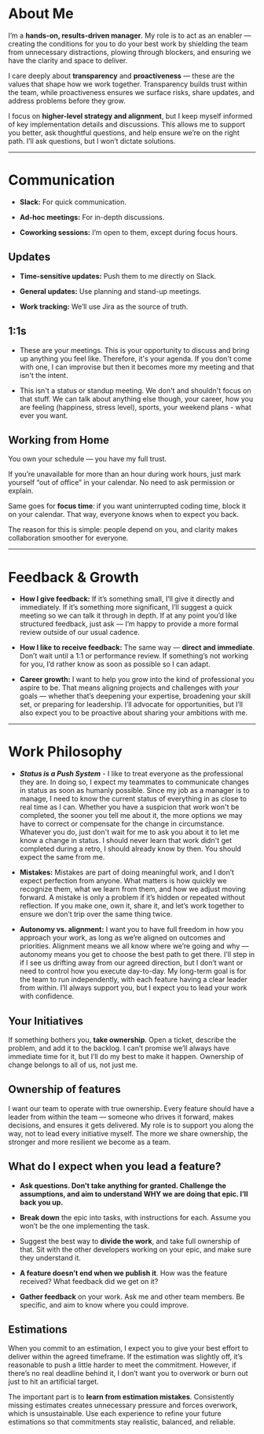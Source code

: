 # About Me

I’m a **hands-on, results-driven manager**. My role is to act as an enabler — creating the conditions for you to do your best work by shielding the team from unnecessary distractions, plowing through blockers, and ensuring we have the clarity and space to deliver.

I care deeply about **transparency** and **proactiveness** — these are the values that shape how we work together. Transparency builds trust within the team, while proactiveness ensures we surface risks, share updates, and address problems before they grow.

I focus on **higher-level strategy and alignment**, but I keep myself informed of key implementation details and discussions. This allows me to support you better, ask thoughtful questions, and help ensure we’re on the right path. I’ll ask questions, but I won’t dictate solutions.

---

# Communication

- **Slack:** For quick communication.

- **Ad-hoc meetings:** For in-depth discussions.

- **Coworking sessions:** I’m open to them, except during focus hours.

## Updates

- **Time-sensitive updates:** Push them to me directly on Slack.

- **General updates:** Use planning and stand-up meetings.

- **Work tracking:** We’ll use Jira as the source of truth.

## 1:1s

- These are your meetings. This is your opportunity to discuss and bring up anything you feel like. Therefore, it's your agenda. If you don't come with one, I can improvise but then it becomes more my meeting and that isn't the intent.

- This isn't a status or standup meeting. We don't and shouldn't focus on that stuff. We can talk about anything else though, your career, how you are feeling (happiness, stress level), sports, your weekend plans - what ever you want.

## Working from Home

You own your schedule — you have my full trust.

 If you’re unavailable for more than an hour during work hours, just mark yourself “out of office” in your calendar. No need to ask permission or explain.

Same goes for **focus time**: if you want uninterrupted coding time, block it on your calendar. That way, everyone knows when to expect you back.

The reason for this is simple: people depend on you, and clarity makes collaboration smoother for everyone.

---

# Feedback & Growth

- **How I give feedback:** If it’s something small, I’ll give it directly and immediately. If it’s something more significant, I’ll suggest a quick meeting so we can talk it through in depth. If at any point you’d like structured feedback, just ask — I’m happy to provide a more formal review outside of our usual cadence.

- **How I like to receive feedback:** The same way — **direct and immediate**. Don’t wait until a 1:1 or performance review. If something’s not working for you, I’d rather know as soon as possible so I can adapt.

- **Career growth:** I want to help you grow into the kind of professional you aspire to be. That means aligning projects and challenges with _your_ goals — whether that’s deepening your expertise, broadening your skill set, or preparing for leadership. I’ll advocate for opportunities, but I’ll also expect you to be proactive about sharing your ambitions with me.

---

# Work Philosophy

- **_Status is a Push System_** - I like to treat everyone as the professional they are. In doing so, I expect my teammates to communicate changes in status as soon as humanly possible. Since my job as a manager is to manage, I need to know the current status of everything in as close to real time as I can. Whether you have a suspicion that work won't be completed, the sooner you tell me about it, the more options we may have to correct or compensate for the change in circumstance. Whatever you do, just don't wait for me to ask you about it to let me know a change in status. I should never learn that work didn't get completed during a retro, I should already know by then. You should expect the same from me.

- **Mistakes:** Mistakes are part of doing meaningful work, and I don’t expect perfection from anyone. What matters is how quickly we recognize them, what we learn from them, and how we adjust moving forward. A mistake is only a problem if it’s hidden or repeated without reflection. If you make one, own it, share it, and let’s work together to ensure we don’t trip over the same thing twice.

- **Autonomy vs. alignment:** I want you to have full freedom in how you approach your work, as long as we’re aligned on outcomes and priorities. Alignment means we all know where we’re going and why — autonomy means you get to choose the best path to get there. I’ll step in if I see us drifting away from our agreed direction, but I don’t want or need to control how you execute day-to-day. My long-term goal is for the team to run independently, with each feature having a clear leader from within. I’ll always support you, but I expect you to lead your work with confidence.

## Your Initiatives

If something bothers you, **take ownership**. Open a ticket, describe the problem, and add it to the backlog. I can’t promise we’ll always have immediate time for it, but I’ll do my best to make it happen. Ownership of change belongs to all of us, not just me.

## Ownership of features

I want our team to operate with true ownership. Every feature should have a leader from within the team — someone who drives it forward, makes decisions, and ensures it gets delivered. My role is to support you along the way, not to lead every initiative myself. The more we share ownership, the stronger and more resilient we become as a team.

## What do I expect when you lead a feature?

- **Ask questions. Don’t take anything for granted. Challenge the assumptions, and aim to understand WHY we are doing that epic. I’ll back you up.**

- **Break down** the epic into tasks, with instructions for each. Assume you won’t be the one implementing the task.

- Suggest the best way to **divide the work**, and take full ownership of that. Sit with the other developers working on your epic, and make sure they understand it.

- **A feature doesn’t end when we publish it**. How was the feature received? What feedback did we get on it?

- **Gather feedback** on your work. Ask me and other team members. Be specific, and aim to know where you could improve.

## Estimations

When you commit to an estimation, I expect you to give your best effort to deliver within the agreed timeframe. If the estimation was slightly off, it’s reasonable to push a little harder to meet the commitment. However, if there’s no real deadline behind it, I don’t want you to overwork or burn out just to hit an artificial target.

The important part is to **learn from estimation mistakes**. Consistently missing estimates creates unnecessary pressure and forces overwork, which is unsustainable. Use each experience to refine your future estimations so that commitments stay realistic, balanced, and reliable.
